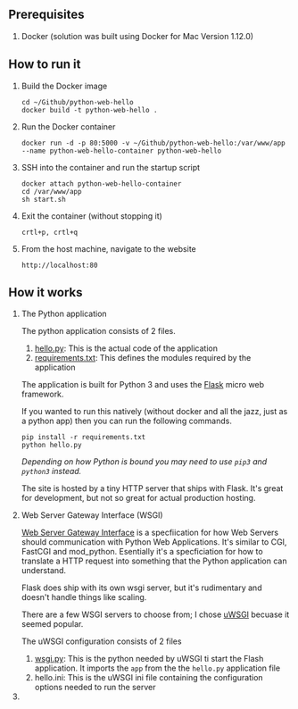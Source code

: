 ## Prerequisites

1. Docker (solution was built using Docker for Mac Version 1.12.0)

## How to run it

1. Build the Docker image

   ```
   cd ~/Github/python-web-hello
   docker build -t python-web-hello .
   ```

1. Run the Docker container

   ```
   docker run -d -p 80:5000 -v ~/Github/python-web-hello:/var/www/app --name python-web-hello-container python-web-hello
   ```

1. SSH into the container and run the startup script

   ```
   docker attach python-web-hello-container
   cd /var/www/app
   sh start.sh
   ```

1. Exit the container (without stopping it)

   ```
   crtl+p, crtl+q
   ```

1. From the host machine, navigate to the website

   ```
   http://localhost:80
   ```

## How it works

1. The Python application

   The python application consists of 2 files.
   1. [hello.py](/hello.py): This is the actual code of the application
   2. [requirements.txt](/requirements.txt): This defines the modules required by the application

   The application is built for Python 3 and uses the [Flask](http://flask.pocoo.org/) micro web framework.

   If you wanted to run this natively (without docker and all the jazz, just as a python app) then you can run the following commands.  
   ```
   pip install -r requirements.txt
   python hello.py
   ```
   _Depending on how Python is bound you may need to use `pip3` and `python3` instead._

   The site is hosted by a tiny HTTP server that ships with Flask.  It's great for development, but not so great for actual production hosting.

2. Web Server Gateway Interface (WSGI)

   [Web Server Gateway Interface](https://en.wikipedia.org/wiki/Web_Server_Gateway_Interface) is a specfiication for how Web Servers should communication with Python Web Applications. It's similar to CGI, FastCGI and mod_python.  Esentially it's a specficiation for how to translate a HTTP request into something that the Python application can understand.

   Flask does ship with its own wsgi server, but it's rudimentary and doesn't handle things like scaling.

   There are a few WSGI servers to choose from; I chose [uWSGI](https://github.com/unbit/uwsgi) becuase it seemed popular.

   The uWSGI configuration consists of 2 files
   1. [wsgi.py](/wsgi.py): This is the python needed by uWSGI ti start the Flash application. It imports the `app` from the the `hello.py` application file
   2. hello.ini: This is the uWSGI ini file containing the configuration options needed to run the server

3.
